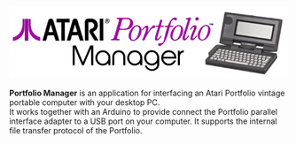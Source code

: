 ![](docs/images/PofoManagerBanner.png)

**Portfolio Manager** is an application for interfacing an Atari Portfolio vintage portable computer with your desktop PC.  
It works together with an Arduino to provide connect the Portfolio parallel interface adapter to a USB port on your computer.  It supports the internal file transfer protocol of the Portfolio.